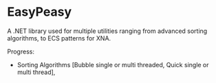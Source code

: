 # EasyPeasy
A .NET library used for multiple utilities ranging from advanced sorting algorithms, to ECS patterns for XNA.

Progress:

- Sorting Algorithms [Bubble single or multi threaded, Quick single or multi thread],

